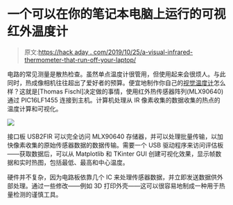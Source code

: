 # 一个可以在你的笔记本电脑上运行的可视红外温度计

> 原文:[https://hack aday . com/2019/10/25/a-visual-infrared-thermometer-that-run-off-your-laptop/](https://hackaday.com/2019/10/25/a-visual-infrared-thermometer-that-runs-off-your-laptop/)

电路的常见测量是散热检查。虽然单点温度计很管用，但使用起来会很烦人。与此同时，热成像相机往往超出了爱好者的预算。便宜地制作你自己的[视觉温度计](https://www.fischl.de/usb2fir/)怎么样？这就是[Thomas Fischl]决定做的事情，使用红外热传感器阵列(MLX90640)通过 PIC16LF1455 连接到主机。计算机处理从 IR 像素收集的数据收集的热点的温度计算和可视化。

![](../Images/44920ee0c946754760a42024922e4102.png)

接口板 USB2FIR 可以完全访问 MLX90640 存储器，并可以处理批量传输，以加快像素收集的原始传感器数据的数据传输。需要一个 USB 驱动程序来访问评估板——获取数据后，可以从 Matplotlib 和 TKinter GUI 创建可视化效果，显示帧数据和实时热图，包括最低、最高和中心温度。

硬件并不复杂，因为电路板依靠几个 IC 来处理传感器数据，并立即发送数据供外部处理。通过一些修改——例如 3D 打印外壳——这可以很容易地制成一种用于热量检测的谨慎工具。